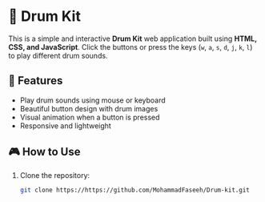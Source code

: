 # 🥁 Drum Kit

This is a simple and interactive **Drum Kit** web application built using **HTML, CSS, and JavaScript**. Click the buttons or press the keys (`w`, `a`, `s`, `d`, `j`, `k`, `l`) to play different drum sounds.

## 🚀 Features

- Play drum sounds using mouse or keyboard
- Beautiful button design with drum images
- Visual animation when a button is pressed
- Responsive and lightweight

## 🎮 How to Use

1. Clone the repository:
   ```bash
   git clone https://https://github.com/MohammadFaseeh/Drum-kit.git
